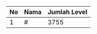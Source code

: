 | No | Nama            | Jumlah Level |
|----|-----------------|--------------|
| 1  | #    |    3755        |
